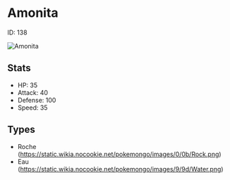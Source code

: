 # Amonita


ID: 138

![](https://raw.githubusercontent.com/PokeAPI/sprites/master/sprites/pokemon/other/official-artwork/138.png "Amonita")

## Stats


 - HP: 35
 - Attack: 40
 - Defense: 100
 - Speed: 35

## Types


 - Roche (https://static.wikia.nocookie.net/pokemongo/images/0/0b/Rock.png)
 - Eau (https://static.wikia.nocookie.net/pokemongo/images/9/9d/Water.png)
